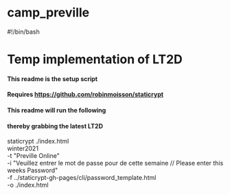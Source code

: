 # camp_preville

#!/bin/bash


# Temp implementation of LT2D 

#### This readme is the setup script

#### Requires https://github.com/robinmoisson/staticrypt

####                                     

#### This readme will run the following 

#### thereby grabbing the latest LT2D    



staticrypt ./index.html \
   winter2021 \
  -t "Preville Online" \
  -i "Veuillez entrer le mot de passe pour de cette semaine // Please enter this weeks Password" \
  -f  ../staticrypt-gh-pages/cli/password_template.html \
  -o ./index.html

